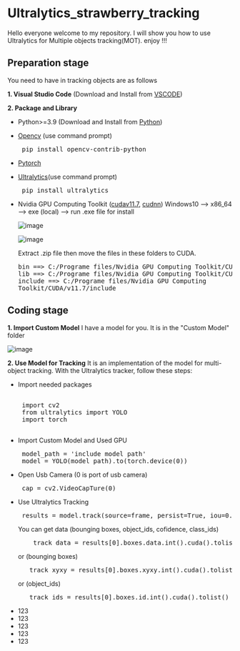 # Ultralytics_strawberry_tracking
Hello everyone welcome to my repository. I will show you how to use Ultralytics for Multiple objects tracking(MOT).
enjoy !!!

## Preparation stage
You need to have in tracking objects are as follows

**1. Visual Studio Code** (Download and Install from [VSCODE](https://code.visualstudio.com/))

**2. Package and Library**
   - Python>=3.9 (Download and Install from [Python](https://www.python.org/downloads/))
   - [Opencv](https://opencv.org/) (use command prompt)
           <pre> pip install opencv-contrib-python </pre>
   - [Pytorch](https://pytorch.org/)
   - [Ultralytics](https://www.ultralytics.com/)(use command prompt)
           <pre> pip install ultralytics </pre>
   - Nvidia GPU Computing Toolkit ([cudav11.7](https://developer.nvidia.com/cuda-11-7-0-download-archive), [cudnn](https://developer.nvidia.com/cudnn))
     Windows10 --> x86_64 --> exe (local) --> run .exe file for install
     
     ![image](https://github.com/smartfarmdiy/Ultralytics_strawberry_tracking/assets/63504401/b7538474-f88b-47cd-b729-d170c098be4e)

     ![image](https://github.com/smartfarmdiy/Ultralytics_strawberry_tracking/assets/63504401/728854b7-4f0e-4052-8abd-b5d0755cf258)

      Extract .zip file then move the files in these folders to CUDA.
              <pre>
                    bin ==> C:/Programe files/Nvidia GPU Computing Toolkit/CUDA/v11.7/bin
                    lib ==> C:/Programe files/Nvidia GPU Computing Toolkit/CUDA/v11.7/lib
                    include ==> C:/Programe files/Nvidia GPU Computing Toolkit/CUDA/v11.7/include
              </pre>


   ## Coding stage
   **1. Import Custom Model** I have a model for you. It is in the "Custom Model" folder
   
   ![image](https://github.com/smartfarmdiy/Ultralytics_strawberry_tracking/assets/63504401/23af9133-22e8-4b88-bc73-c88cfcbbf0f7)

   **2. Use Model for Tracking** It is an implementation of the model for multi-object tracking. With the Ultralytics tracker, follow these steps:

   - Import needed packages
     <pre> 
      import cv2
      from ultralytics import YOLO
      import torch
      </pre>
   - Import Custom Model and Used GPU
     <pre>
      model_path = 'include model path'
      model = YOLO(model_path).to(torch.device(0))
     </pre>
   - Open Usb Camera (0 is port of usb camera)
     <pre>
      cap = cv2.VideoCapTure(0)
     </pre>
   - Use Ultralytics Tracking
     <pre>
      results = model.track(source=frame, persist=True, iou=0.6, conf=0.4)
     </pre>
     You can get data (bounging boxes, object_ids, cofidence, class_ids)
     <pre>
         track_data = results[0].boxes.data.int().cuda().tolist()
     </pre>
     or (bounging boxes)
     <pre>
        track_xyxy = results[0].boxes.xyxy.int().cuda().tolist()
     </pre>
     or (object_ids)
     <pre>
        track_ids = results[0].boxes.id.int().cuda().tolist()
     </pre>
   - 123
   - 123
   - 123
   - 123
   - 123

